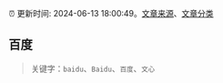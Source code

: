 :alarm_clock: 更新时间: 2024-06-13 18:00:49。[文章来源](/README.md)、[文章分类](/TAGS.md)

## 百度


> 关键字：`baidu`、`Baidu`、`百度`、`文心`



